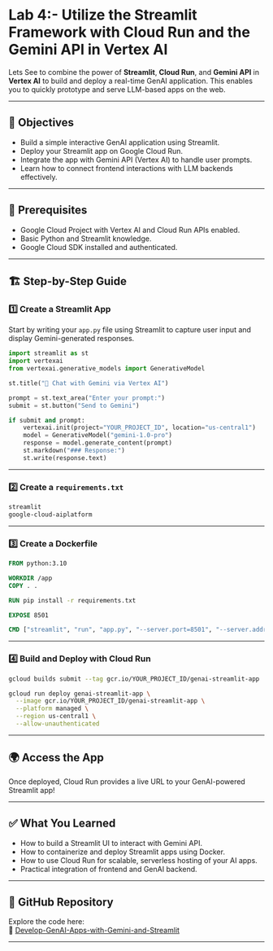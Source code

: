 # Lab 4:- Utilize the Streamlit Framework with Cloud Run and the Gemini API in Vertex AI

Lets See to combine the power of **Streamlit**, **Cloud Run**, and **Gemini API** in **Vertex AI** to build and deploy a real-time GenAI application. This enables you to quickly prototype and serve LLM-based apps on the web.

---

## 🎯 Objectives

- Build a simple interactive GenAI application using Streamlit.
- Deploy your Streamlit app on Google Cloud Run.
- Integrate the app with Gemini API (Vertex AI) to handle user prompts.
- Learn how to connect frontend interactions with LLM backends effectively.

---

## 🧰 Prerequisites

- Google Cloud Project with Vertex AI and Cloud Run APIs enabled.
- Basic Python and Streamlit knowledge.
- Google Cloud SDK installed and authenticated.

---

## 🏗️ Step-by-Step Guide

### 1️⃣ Create a Streamlit App

Start by writing your `app.py` file using Streamlit to capture user input and display Gemini-generated responses.

```python
import streamlit as st
import vertexai
from vertexai.generative_models import GenerativeModel

st.title("💬 Chat with Gemini via Vertex AI")

prompt = st.text_area("Enter your prompt:")
submit = st.button("Send to Gemini")

if submit and prompt:
    vertexai.init(project="YOUR_PROJECT_ID", location="us-central1")
    model = GenerativeModel("gemini-1.0-pro")
    response = model.generate_content(prompt)
    st.markdown("### Response:")
    st.write(response.text)
```

---

### 2️⃣ Create a `requirements.txt`

```txt
streamlit
google-cloud-aiplatform
```

---

### 3️⃣ Create a Dockerfile

```dockerfile
FROM python:3.10

WORKDIR /app
COPY . .

RUN pip install -r requirements.txt

EXPOSE 8501

CMD ["streamlit", "run", "app.py", "--server.port=8501", "--server.address=0.0.0.0"]
```

---

### 4️⃣ Build and Deploy with Cloud Run

```bash
gcloud builds submit --tag gcr.io/YOUR_PROJECT_ID/genai-streamlit-app

gcloud run deploy genai-streamlit-app \
  --image gcr.io/YOUR_PROJECT_ID/genai-streamlit-app \
  --platform managed \
  --region us-central1 \
  --allow-unauthenticated
```

---

## 🌍 Access the App

Once deployed, Cloud Run provides a live URL to your GenAI-powered Streamlit app!

---

## ✅ What You Learned

- How to build a Streamlit UI to interact with Gemini API.
- How to containerize and deploy Streamlit apps using Docker.
- How to use Cloud Run for scalable, serverless hosting of your AI apps.
- Practical integration of frontend and GenAI backend.

---

## 📁 GitHub Repository

Explore the code here:  
🔗 [Develop-GenAI-Apps-with-Gemini-and-Streamlit](https://github.com/Yash22222/Develop-GenAI-Apps-with-Gemini-and-Streamlit)

---
